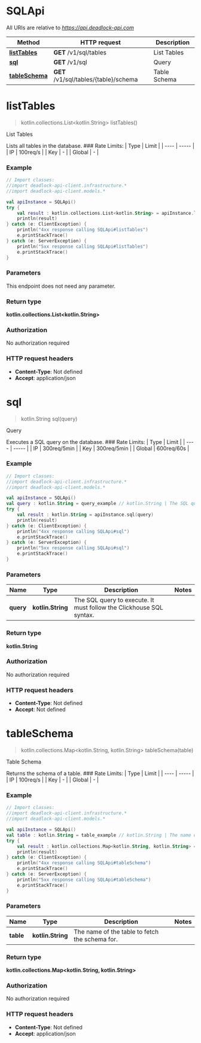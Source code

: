 # SQLApi

All URIs are relative to *https://api.deadlock-api.com*

Method | HTTP request | Description
------------- | ------------- | -------------
[**listTables**](SQLApi.md#listTables) | **GET** /v1/sql/tables | List Tables
[**sql**](SQLApi.md#sql) | **GET** /v1/sql | Query
[**tableSchema**](SQLApi.md#tableSchema) | **GET** /v1/sql/tables/{table}/schema | Table Schema


<a id="listTables"></a>
# **listTables**
> kotlin.collections.List&lt;kotlin.String&gt; listTables()

List Tables

 Lists all tables in the database.  ### Rate Limits: | Type | Limit | | ---- | ----- | | IP | 100req/s | | Key | - | | Global | - |     

### Example
```kotlin
// Import classes:
//import deadlock-api-client.infrastructure.*
//import deadlock-api-client.models.*

val apiInstance = SQLApi()
try {
    val result : kotlin.collections.List<kotlin.String> = apiInstance.listTables()
    println(result)
} catch (e: ClientException) {
    println("4xx response calling SQLApi#listTables")
    e.printStackTrace()
} catch (e: ServerException) {
    println("5xx response calling SQLApi#listTables")
    e.printStackTrace()
}
```

### Parameters
This endpoint does not need any parameter.

### Return type

**kotlin.collections.List&lt;kotlin.String&gt;**

### Authorization

No authorization required

### HTTP request headers

 - **Content-Type**: Not defined
 - **Accept**: application/json

<a id="sql"></a>
# **sql**
> kotlin.String sql(query)

Query

 Executes a SQL query on the database.  ### Rate Limits: | Type | Limit | | ---- | ----- | | IP | 300req/5min | | Key | 300req/5min | | Global | 600req/60s |     

### Example
```kotlin
// Import classes:
//import deadlock-api-client.infrastructure.*
//import deadlock-api-client.models.*

val apiInstance = SQLApi()
val query : kotlin.String = query_example // kotlin.String | The SQL query to execute. It must follow the Clickhouse SQL syntax.
try {
    val result : kotlin.String = apiInstance.sql(query)
    println(result)
} catch (e: ClientException) {
    println("4xx response calling SQLApi#sql")
    e.printStackTrace()
} catch (e: ServerException) {
    println("5xx response calling SQLApi#sql")
    e.printStackTrace()
}
```

### Parameters

Name | Type | Description  | Notes
------------- | ------------- | ------------- | -------------
 **query** | **kotlin.String**| The SQL query to execute. It must follow the Clickhouse SQL syntax. |

### Return type

**kotlin.String**

### Authorization

No authorization required

### HTTP request headers

 - **Content-Type**: Not defined
 - **Accept**: Not defined

<a id="tableSchema"></a>
# **tableSchema**
> kotlin.collections.Map&lt;kotlin.String, kotlin.String&gt; tableSchema(table)

Table Schema

 Returns the schema of a table.  ### Rate Limits: | Type | Limit | | ---- | ----- | | IP | 100req/s | | Key | - | | Global | - |     

### Example
```kotlin
// Import classes:
//import deadlock-api-client.infrastructure.*
//import deadlock-api-client.models.*

val apiInstance = SQLApi()
val table : kotlin.String = table_example // kotlin.String | The name of the table to fetch the schema for.
try {
    val result : kotlin.collections.Map<kotlin.String, kotlin.String> = apiInstance.tableSchema(table)
    println(result)
} catch (e: ClientException) {
    println("4xx response calling SQLApi#tableSchema")
    e.printStackTrace()
} catch (e: ServerException) {
    println("5xx response calling SQLApi#tableSchema")
    e.printStackTrace()
}
```

### Parameters

Name | Type | Description  | Notes
------------- | ------------- | ------------- | -------------
 **table** | **kotlin.String**| The name of the table to fetch the schema for. |

### Return type

**kotlin.collections.Map&lt;kotlin.String, kotlin.String&gt;**

### Authorization

No authorization required

### HTTP request headers

 - **Content-Type**: Not defined
 - **Accept**: application/json

